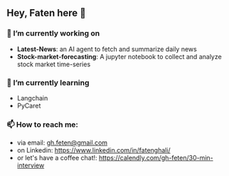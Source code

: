 ## Hey, Faten here 👋

### 🔭 I’m currently working on 
  - **Latest-News**: an AI agent to fetch and summarize daily news 
  - **Stock-market-forecasting**: A jupyter notebook to collect and analyze stock market time-series
### 🌱 I’m currently learning 
- Langchain 
- PyCaret
### 📫 How to reach me:
  - via email: gh.feten@gmail.com
  - on Linkedin: https://www.linkedin.com/in/fatenghali/
  - or let's have a coffee chat!: https://calendly.com/gh-feten/30-min-interview
     
<!--
**ghalifaten/ghalifaten** is a ✨ _special_ ✨ repository because its `README.md` (this file) appears on your GitHub profile.

Here are some ideas to get you started:

- 🔭 I’m currently working on ...
- 🌱 I’m currently learning ...
- 👯 I’m looking to collaborate on ...
- 🤔 I’m looking for help with ...
- 💬 Ask me about ...
- 📫 How to reach me: ...
- 😄 Pronouns: ...
- ⚡ Fun fact: ...
-->
